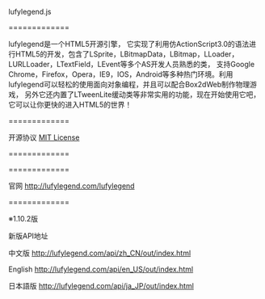 lufylegend.js

=============

lufylegend是一个HTML5开源引擎， 它实现了利用仿ActionScript3.0的语法进行HTML5的开发，包含了LSprite，LBitmapData，LBitmap，LLoader，LURLLoader，LTextField，LEvent等多个AS开发人员熟悉的类， 支持Google Chrome，Firefox，Opera，IE9，IOS，Android等多种热门环境。利用lufylegend可以轻松的使用面向对象编程，并且可以配合Box2dWeb制作物理游戏， 另外它还内置了LTweenLite缓动类等非常实用的功能，现在开始使用它吧，它可以让你更快的进入HTML5的世界！

=============

开源协议 <a target='_blank' href="http://en.wikipedia.org/wiki/MIT_License">MIT License</a>

=============

=============

官网 <a target='_blank' href="http://lufylegend.com/lufylegend">http://lufylegend.com/lufylegend</a>

=============

※1.10.2版

新版API地址

中文版 <a target='_blank' href="http://lufylegend.com/api/zh_CN/out/index.html">http://lufylegend.com/api/zh_CN/out/index.html</a>

English <a target='_blank' href="http://lufylegend.com/api/en_US/out/index.html">http://lufylegend.com/api/en_US/out/index.html</a>

日本語版 <a target='_blank' href="http://lufylegend.com/api/ja_JP/out/index.html">http://lufylegend.com/api/ja_JP/out/index.html</a>